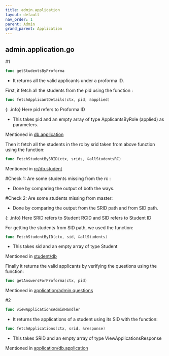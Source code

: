 ```yaml
---
title: admin.application
layout: default
nav_order: 1
parent: Admin
grand_parent: Application
---
```

admin.application.go
---
#1 
```go
func getStudentsByProforma 
```
* It returns all the valid applicants under a proforma ID.

First, it fetch all the students from the pid using the function :
```go
func fetchApplicantDetails(ctx, pid, &applied) 
```
{: .info}
Here pid refers to Proforma ID

- This takes pid and an empty array of type ApplicantsByRole (applied) as parameters.


Mentioned in [db.application]()

Then it fetch all the students in the rc by srid taken from above function using the function:


```go
func FetchStudentBySRID(ctx, srids, &allStudentsRC)
```
Mentioned in [rc/db.student]()

#Check 1:
Are some students missing from the rc :

* Done by comparing the output of both the ways.

#Check 2:
Are some students missing from master:

* Done by comparing the output from the SRID path and from SID path.

{: .info}
Here SRID refers to Student RCID and SID refers to Student ID

For getting the students from SID path, we used the function:
```go
func FetchStudentByID(ctx, sid, &allStudents) 
```
* This takes sid and an empty array of type Student

Mentioned in [student/db]()

Finally it returns the valid applicants by verifying the questions using the function:
```go
func getAnswersForProforma(ctx, pid)
```
Mentioned in [application/admin.questions]()

#2
```go
func viewApplicationsAdminHandler
```
* It returns the applications of a student using its SID with the function:
```go
func fetchApplications(ctx, srid, &response)
```
* This takes SRID and an empty array of type ViewApplicationsResponse

Mentioned in [application/db.application]()


